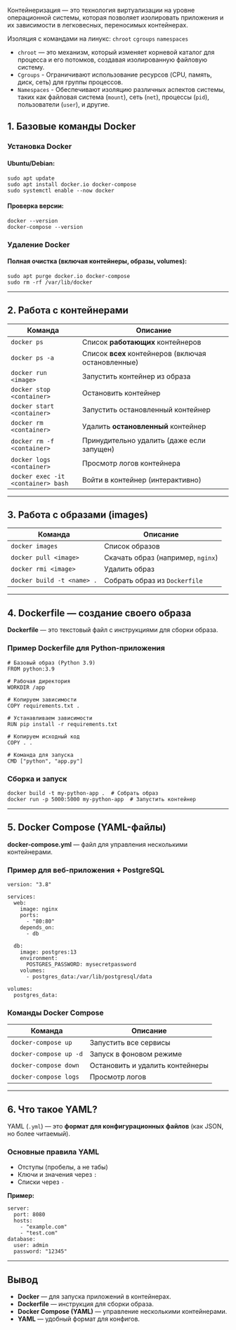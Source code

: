 
Контейнеризация — это технология виртуализации на уровне операционной системы, которая позволяет изолировать приложения и их зависимости в легковесных, переносимых контейнерах.

Изоляция с командами на линукс: `chroot` `cgroups` `namespaces`
- `chroot` — это механизм, который изменяет корневой каталог для процесса и его потомков, создавая изолированную файловую систему.
- `Cgroups` -  Ограничивают использование ресурсов (CPU, память, диск, сеть) для группы процессов.
- `Namespaces` - Обеспечивают изоляцию различных аспектов системы, таких как файловая система (`mount`), сеть (`net`), процессы (`pid`), пользователи (`user`), и другие.

## **1. Базовые команды Docker**

### **Установка Docker**

#### Ubuntu/Debian:
```
sudo apt update
sudo apt install docker.io docker-compose
sudo systemctl enable --now docker
```

#### Проверка версии:
```
docker --version
docker-compose --version
```

### **Удаление Docker**

#### Полная очистка (включая контейнеры, образы, volumes):
```
sudo apt purge docker.io docker-compose
sudo rm -rf /var/lib/docker
```

---

## **2. Работа с контейнерами**

| Команда                            | Описание                                            |
| ---------------------------------- | --------------------------------------------------- |
| `docker ps`                        | Список **работающих** контейнеров                   |
| `docker ps -a`                     | Список **всех** контейнеров (включая остановленные) |
| `docker run <image>`               | Запустить контейнер из образа                       |
| `docker stop <container>`          | Остановить контейнер                                |
| `docker start <container>`         | Запустить остановленный контейнер                   |
| `docker rm <container>`            | Удалить **остановленный** контейнер                 |
| `docker rm -f <container>`         | Принудительно удалить (даже если запущен)           |
| `docker logs <container>`          | Просмотр логов контейнера                           |
| `docker exec -it <container> bash` | Войти в контейнер (интерактивно)                    |

---

## **3. Работа с образами (images)**

| Команда                    | Описание                          |
| -------------------------- | --------------------------------- |
| `docker images`            | Список образов                    |
| `docker pull <image>`      | Скачать образ (например, `nginx`) |
| `docker rmi <image>`       | Удалить образ                     |
| `docker build -t <name> .` | Собрать образ из `Dockerfile`     |

---

## **4. Dockerfile — создание своего образа**

**Dockerfile** — это текстовый файл с инструкциями для сборки образа.

### **Пример Dockerfile для Python-приложения**
```
# Базовый образ (Python 3.9)
FROM python:3.9

# Рабочая директория
WORKDIR /app

# Копируем зависимости
COPY requirements.txt .

# Устанавливаем зависимости
RUN pip install -r requirements.txt

# Копируем исходный код
COPY . .

# Команда для запуска
CMD ["python", "app.py"]
```

### **Сборка и запуск**
```
docker build -t my-python-app .  # Собрать образ
docker run -p 5000:5000 my-python-app  # Запустить контейнер
```

---

## **5. Docker Compose (YAML-файлы)**

**docker-compose.yml** — файл для управления несколькими контейнерами.

### **Пример для веб-приложения + PostgreSQL**
```
version: "3.8"

services:
  web:
    image: nginx
    ports:
      - "80:80"
    depends_on:
      - db

  db:
    image: postgres:13
    environment:
      POSTGRES_PASSWORD: mysecretpassword
    volumes:
      - postgres_data:/var/lib/postgresql/data

volumes:
  postgres_data:
```

### **Команды Docker Compose**

| Команда                | Описание                        |
| ---------------------- | ------------------------------- |
| `docker-compose up`    | Запустить все сервисы           |
| `docker-compose up -d` | Запуск в фоновом режиме         |
| `docker-compose down`  | Остановить и удалить контейнеры |
| `docker-compose logs`  | Просмотр логов                  |

---

## **6. Что такое YAML?**

YAML (`.yml`) — это **формат для конфигурационных файлов** (как JSON, но более читаемый).

### **Основные правила YAML**

- Отступы (пробелы, а не табы)
- Ключи и значения через `:`
- Списки через `-`

**Пример:**
```
server:
  port: 8080
  hosts:
    - "example.com"
    - "test.com"
database:
  user: admin
  password: "12345"
```

---

## **Вывод**

- **Docker** — для запуска приложений в контейнерах.
- **Dockerfile** — инструкция для сборки образа.
- **Docker Compose (YAML)** — управление несколькими контейнерами.
- **YAML** — удобный формат для конфигов.

